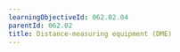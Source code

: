 ```yaml
---
learningObjectiveId: 062.02.04
parentId: 062.02
title: Distance-measuring equipment (DME)
---
```



